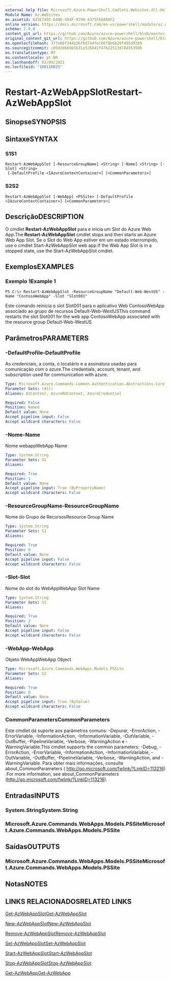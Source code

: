 ```yaml
---
external help file: Microsoft.Azure.PowerShell.Cmdlets.Websites.dll-Help.xml
Module Name: Az.Websites
ms.assetid: 645E74D2-640D-494F-9798-4375FE6A0AF2
online version: https://docs.microsoft.com/en-us/powershell/module/az.websites/restart-azwebappslot
schema: 2.0.0
content_git_url: https://github.com/Azure/azure-powershell/blob/master/src/Websites/Websites/help/Restart-AzWebAppSlot.md
original_content_git_url: https://github.com/Azure/azure-powershell/blob/master/src/Websites/Websites/help/Restart-AzWebAppSlot.md
ms.openlocfilehash: 377e08f344256f6d744fec66f0b6b20f495d9309
ms.sourcegitcommit: c05d3d669b5631e526841f47b22513d78495350b
ms.translationtype: MT
ms.contentlocale: pt-BR
ms.lasthandoff: 02/09/2021
ms.locfileid: "100116025"
---
```

# <span data-ttu-id="7081d-101">Restart-AzWebAppSlot</span><span class="sxs-lookup"><span data-stu-id="7081d-101">Restart-AzWebAppSlot</span></span>

## <span data-ttu-id="7081d-102">Sinopse</span><span class="sxs-lookup"><span data-stu-id="7081d-102">SYNOPSIS</span></span>

## <span data-ttu-id="7081d-103">Sintaxe</span><span class="sxs-lookup"><span data-stu-id="7081d-103">SYNTAX</span></span>

### <span data-ttu-id="7081d-104">S1</span><span class="sxs-lookup"><span data-stu-id="7081d-104">S1</span></span>
```
Restart-AzWebAppSlot [-ResourceGroupName] <String> [-Name] <String> [-Slot] <String>
 [-DefaultProfile <IAzureContextContainer>] [<CommonParameters>]
```

### <span data-ttu-id="7081d-105">S2</span><span class="sxs-lookup"><span data-stu-id="7081d-105">S2</span></span>
```
Restart-AzWebAppSlot [-WebApp] <PSSite> [-DefaultProfile <IAzureContextContainer>] [<CommonParameters>]
```

## <span data-ttu-id="7081d-106">Descrição</span><span class="sxs-lookup"><span data-stu-id="7081d-106">DESCRIPTION</span></span>
<span data-ttu-id="7081d-107">O cmdlet **Restart-AzWebAppSlot** para e inicia um Slot do Azure Web App.</span><span class="sxs-lookup"><span data-stu-id="7081d-107">The **Restart-AzWebAppSlot** cmdlet stops and then starts an Azure Web App Slot.</span></span>
<span data-ttu-id="7081d-108">Se o Slot do Web App estiver em um estado interrompido, use o cmdlet Start-AzWebAppSlot web app.</span><span class="sxs-lookup"><span data-stu-id="7081d-108">If the Web App Slot is in a stopped state, use the Start-AzWebAppSlot cmdlet.</span></span>

## <span data-ttu-id="7081d-109">Exemplos</span><span class="sxs-lookup"><span data-stu-id="7081d-109">EXAMPLES</span></span>

### <span data-ttu-id="7081d-110">Exemplo 1</span><span class="sxs-lookup"><span data-stu-id="7081d-110">Example 1</span></span>
```
PS C:\> Restart-AzWebAppSlot -ResourceGroupName "Default-Web-WestUS" -Name "ContosoWebApp" -Slot "Slot001"
```

<span data-ttu-id="7081d-111">Este comando reinicia o slot Slot001 para o aplicativo Web ContosoWebApp associado ao grupo de recursos Default-Web-WestUS</span><span class="sxs-lookup"><span data-stu-id="7081d-111">This command restarts the slot Slot001 for the web app ContosoWebApp associated with the resource group Default-Web-WestUS</span></span>

## <span data-ttu-id="7081d-112">Parâmetros</span><span class="sxs-lookup"><span data-stu-id="7081d-112">PARAMETERS</span></span>

### <span data-ttu-id="7081d-113">-DefaultProfile</span><span class="sxs-lookup"><span data-stu-id="7081d-113">-DefaultProfile</span></span>
<span data-ttu-id="7081d-114">As credenciais, a conta, o locatário e a assinatura usadas para comunicação com o azure.</span><span class="sxs-lookup"><span data-stu-id="7081d-114">The credentials, account, tenant, and subscription used for communication with azure.</span></span>

```yaml
Type: Microsoft.Azure.Commands.Common.Authentication.Abstractions.Core.IAzureContextContainer
Parameter Sets: (All)
Aliases: AzContext, AzureRmContext, AzureCredential

Required: False
Position: Named
Default value: None
Accept pipeline input: False
Accept wildcard characters: False
```

### <span data-ttu-id="7081d-115">-Nome</span><span class="sxs-lookup"><span data-stu-id="7081d-115">-Name</span></span>
<span data-ttu-id="7081d-116">Nome webapp</span><span class="sxs-lookup"><span data-stu-id="7081d-116">WebApp Name</span></span>

```yaml
Type: System.String
Parameter Sets: S1
Aliases:

Required: True
Position: 1
Default value: None
Accept pipeline input: True (ByPropertyName)
Accept wildcard characters: False
```

### <span data-ttu-id="7081d-117">-ResourceGroupName</span><span class="sxs-lookup"><span data-stu-id="7081d-117">-ResourceGroupName</span></span>
<span data-ttu-id="7081d-118">Nome do Grupo de Recursos</span><span class="sxs-lookup"><span data-stu-id="7081d-118">Resource Group Name</span></span>

```yaml
Type: System.String
Parameter Sets: S1
Aliases:

Required: True
Position: 0
Default value: None
Accept pipeline input: False
Accept wildcard characters: False
```

### <span data-ttu-id="7081d-119">-Slot</span><span class="sxs-lookup"><span data-stu-id="7081d-119">-Slot</span></span>
<span data-ttu-id="7081d-120">Nome do slot do WebApp</span><span class="sxs-lookup"><span data-stu-id="7081d-120">WebApp Slot Name</span></span>

```yaml
Type: System.String
Parameter Sets: S1
Aliases:

Required: True
Position: 2
Default value: None
Accept pipeline input: False
Accept wildcard characters: False
```

### <span data-ttu-id="7081d-121">-WebApp</span><span class="sxs-lookup"><span data-stu-id="7081d-121">-WebApp</span></span>
<span data-ttu-id="7081d-122">Objeto WebApp</span><span class="sxs-lookup"><span data-stu-id="7081d-122">WebApp Object</span></span>

```yaml
Type: Microsoft.Azure.Commands.WebApps.Models.PSSite
Parameter Sets: S2
Aliases:

Required: True
Position: 0
Default value: None
Accept pipeline input: True (ByValue)
Accept wildcard characters: False
```

### <span data-ttu-id="7081d-123">CommonParameters</span><span class="sxs-lookup"><span data-stu-id="7081d-123">CommonParameters</span></span>
<span data-ttu-id="7081d-124">Este cmdlet dá suporte aos parâmetros comuns: -Depurar, -ErrorAction, -ErrorVariable, -InformationAction, -InformationVariable, -OutVariable, -OutBuffer, -PipelineVariable, -Verbose, -WarningAction e -WarningVariable.</span><span class="sxs-lookup"><span data-stu-id="7081d-124">This cmdlet supports the common parameters: -Debug, -ErrorAction, -ErrorVariable, -InformationAction, -InformationVariable, -OutVariable, -OutBuffer, -PipelineVariable, -Verbose, -WarningAction, and -WarningVariable.</span></span> <span data-ttu-id="7081d-125">Para obter mais informações, consulte about_CommonParameters ( http://go.microsoft.com/fwlink/?LinkID=113216) .</span><span class="sxs-lookup"><span data-stu-id="7081d-125">For more information, see about_CommonParameters (http://go.microsoft.com/fwlink/?LinkID=113216).</span></span>

## <span data-ttu-id="7081d-126">Entradas</span><span class="sxs-lookup"><span data-stu-id="7081d-126">INPUTS</span></span>

### <span data-ttu-id="7081d-127">System.String</span><span class="sxs-lookup"><span data-stu-id="7081d-127">System.String</span></span>

### <span data-ttu-id="7081d-128">Microsoft.Azure.Commands.WebApps.Models.PSSite</span><span class="sxs-lookup"><span data-stu-id="7081d-128">Microsoft.Azure.Commands.WebApps.Models.PSSite</span></span>

## <span data-ttu-id="7081d-129">Saídas</span><span class="sxs-lookup"><span data-stu-id="7081d-129">OUTPUTS</span></span>

### <span data-ttu-id="7081d-130">Microsoft.Azure.Commands.WebApps.Models.PSSite</span><span class="sxs-lookup"><span data-stu-id="7081d-130">Microsoft.Azure.Commands.WebApps.Models.PSSite</span></span>

## <span data-ttu-id="7081d-131">Notas</span><span class="sxs-lookup"><span data-stu-id="7081d-131">NOTES</span></span>

## <span data-ttu-id="7081d-132">LINKS RELACIONADOS</span><span class="sxs-lookup"><span data-stu-id="7081d-132">RELATED LINKS</span></span>

[<span data-ttu-id="7081d-133">Get-AzWebAppSlot</span><span class="sxs-lookup"><span data-stu-id="7081d-133">Get-AzWebAppSlot</span></span>](./Get-AzWebAppSlot.md)

[<span data-ttu-id="7081d-134">New-AzWebAppSlot</span><span class="sxs-lookup"><span data-stu-id="7081d-134">New-AzWebAppSlot</span></span>](./New-AzWebAppSlot.md)

[<span data-ttu-id="7081d-135">Remove-AzWebAppSlot</span><span class="sxs-lookup"><span data-stu-id="7081d-135">Remove-AzWebAppSlot</span></span>](./Remove-AzWebAppSlot.md)

[<span data-ttu-id="7081d-136">Set-AzWebAppSlot</span><span class="sxs-lookup"><span data-stu-id="7081d-136">Set-AzWebAppSlot</span></span>](./Set-AzWebAppSlot.md)

[<span data-ttu-id="7081d-137">Start-AzWebAppSlot</span><span class="sxs-lookup"><span data-stu-id="7081d-137">Start-AzWebAppSlot</span></span>](./Start-AzWebAppSlot.md)

[<span data-ttu-id="7081d-138">Stop-AzWebAppSlot</span><span class="sxs-lookup"><span data-stu-id="7081d-138">Stop-AzWebAppSlot</span></span>](./Stop-AzWebAppSlot.md)

[<span data-ttu-id="7081d-139">Get-AzWebApp</span><span class="sxs-lookup"><span data-stu-id="7081d-139">Get-AzWebApp</span></span>](./Get-AzWebApp.md)

